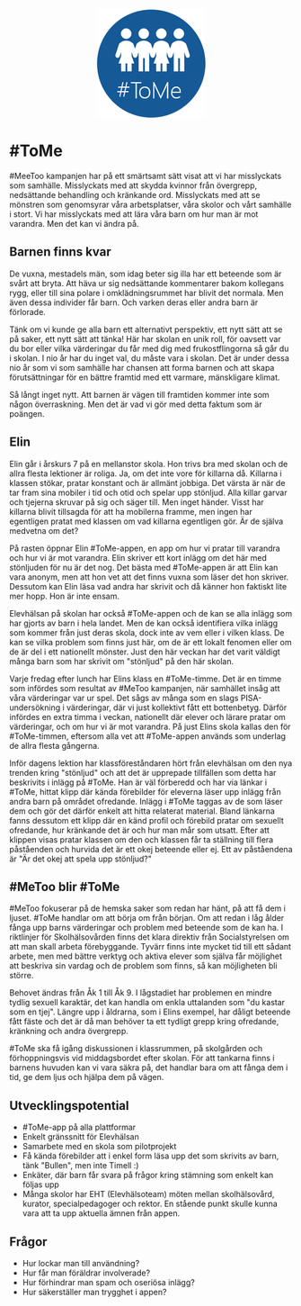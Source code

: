 <p align="center">
<img src="tome.png">
</p>

# #ToMe
#MeeToo kampanjen har på ett smärtsamt sätt visat att vi har misslyckats som samhälle. Misslyckats med att skydda kvinnor från övergrepp, nedsättande behandling och kränkande ord. Misslyckats med att se mönstren som genomsyrar våra arbetsplatser, våra skolor och vårt samhälle i stort. Vi har misslyckats med att lära våra barn om hur man är mot varandra. Men det kan vi ändra på.

## Barnen finns kvar
De vuxna, mestadels män, som idag beter sig illa har ett beteende som är svårt att bryta. Att häva ur sig nedsättande kommentarer bakom kollegans rygg, eller till sina polare i omklädningsrummet har blivit det normala. Men även dessa individer får barn. Och varken deras eller andra barn är förlorade.

Tänk om vi kunde ge alla barn ett alternativt perspektiv, ett nytt sätt att se på saker, ett nytt sätt att tänka! Här har skolan en unik roll, för oavsett var du bor eller vilka värderingar du får med dig med frukostflingorna så går du i skolan. I nio år har du inget val, du måste vara i skolan. Det är under dessa nio år som vi som samhälle har chansen att forma barnen och att skapa förutsättningar för en bättre framtid med ett varmare, mänskligare klimat.

Så långt inget nytt. Att barnen är vägen till framtiden kommer inte som någon överraskning. Men det är vad vi gör med detta faktum som är poängen.


## Elin
Elin går i årskurs 7 på en mellanstor skola. Hon trivs bra med skolan och de allra flesta lektioner är roliga. Ja, om det inte vore för killarna då. Killarna i klassen stökar, pratar konstant och är allmänt jobbiga. Det värsta är när de tar fram sina mobiler i tid och otid och spelar upp stönljud. Alla killar garvar och tjejerna skruvar på sig och säger till. Men inget händer. Visst har killarna blivit tillsagda för att ha mobilerna framme, men ingen har egentligen pratat med klassen om vad killarna egentligen gör. Är de själva medvetna om det?

På rasten öppnar Elin #ToMe-appen, en app om hur vi pratar till varandra och hur vi är mot varandra. Elin skriver ett kort inlägg om det här med stönljuden för nu är det nog. Det bästa med #ToMe-appen är att Elin kan vara anonym, men att hon vet att det finns vuxna som läser det hon skriver. Dessutom kan Elin läsa vad andra har skrivit och då känner hon faktiskt lite mer hopp. Hon är inte ensam.

Elevhälsan på skolan har också #ToMe-appen och de kan se alla inlägg som har gjorts av barn i hela landet. Men de kan också identifiera vilka inlägg som kommer från just deras skola, dock inte av vem eller i vilken klass. De kan se vilka problem som finns just här, om de är ett lokalt fenomen eller om de är del i ett nationellt mönster. Just den här veckan har det varit väldigt många barn som har skrivit om "stönljud" på den här skolan.

Varje fredag efter lunch har Elins klass en #ToMe-timme. Det är en timme som infördes som resultat av #MeToo kampanjen, när samhället insåg att våra värderingar var ur spel. Det sågs av många som en slags PISA-undersökning i värderingar, där vi just kollektivt fått ett bottenbetyg.
Därför infördes en extra timma i veckan, nationellt där elever och lärare pratar om värderingar, och om hur vi är mot varandra. På just Elins skola kallas den för #ToMe-timmen, eftersom alla vet att #ToMe-appen används som underlag de allra flesta gångerna.

Inför dagens lektion har klassföreståndaren hört från elevhälsan om den nya trenden kring "stönljud" och att det är upprepade tillfällen som detta har beskrivits i inlägg på #ToMe. Han är väl förberedd och har via länkar i #ToMe, hittat klipp där kända förebilder för eleverna läser upp inlägg från andra barn på området ofredande. Inlägg i #ToMe taggas av de som läser dem och gör det därför enkelt att hitta relaterat material. Bland länkarna fanns dessutom ett klipp där en känd profil och förebild pratar om sexuellt ofredande, hur kränkande det är och hur man mår som utsatt. Efter att klippen visas pratar klassen om den och klassen får ta ställning till flera påståenden och hurvida det är ett okej beteende eller ej. Ett av påståendena är "Är det okej att spela upp stönljud?"

## #MeToo blir #ToMe
#MeToo fokuserar på de hemska saker som redan har hänt, på att få dem  i ljuset. #ToMe handlar om att börja om från början. Om att redan i låg ålder fånga upp barns värderingar och problem med beteende som de kan ha. I riktlinjer för Skolhälsovården finns det klara direktiv från Socialstyrelsen om att man skall arbeta förebyggande. Tyvärr finns inte mycket tid till ett sådant arbete, men med bättre verktyg och aktiva elever som själva får möjlighet att beskriva sin vardag och de problem som finns, så kan möjligheten bli större.

Behovet ändras från Åk 1 till Åk 9. I lågstadiet har problemen en mindre tydlig sexuell karaktär, det kan handla om enkla uttalanden som "du kastar som en tjej". Längre upp i åldrarna, som i Elins exempel, har dåligt beteende fått fäste och det är då man behöver ta ett tydligt grepp kring ofredande, kränkning och andra övergrepp.

#ToMe ska få igång diskussionen i klassrummen, på skolgården och förhoppningsvis vid middagsbordet efter skolan. För att tankarna finns i barnens huvuden kan vi vara säkra på, det handlar bara om att fånga dem i tid, ge dem ljus och hjälpa dem på vägen.


## Utvecklingspotential
- #ToMe-app på alla plattformar
- Enkelt gränssnitt för Elevhälsan
- Samarbete med en skola som pilotprojekt
- Få kända förebilder att i enkel form läsa upp det som skrivits av barn, tänk "Bullen", men inte Timell :)
- Enkäter, där barn får svara på frågor kring stämning som enkelt kan följas upp
- Många skolor har EHT (Elevhälsoteam) möten mellan skolhälsovård, kurator, specialpedagoger och rektor. En stående punkt skulle kunna vara att ta upp aktuella ämnen från appen.

## Frågor
- Hur lockar man till användning?
- Hur får man föräldrar involverade?
- Hur förhindrar man spam och oseriösa inlägg?
- Hur säkerställer man trygghet i appen?
